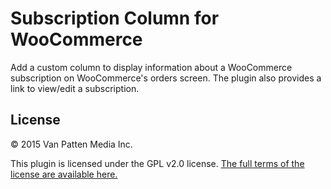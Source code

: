 # Subscription Column for WooCommerce

Add a custom column to display information about a WooCommerce subscription on WooCommerce's orders screen. The plugin also provides a link to view/edit a subscription.

## License

© 2015 Van Patten Media Inc.

This plugin is licensed under the GPL v2.0 license. [The full terms of the license are available here.](http://www.gnu.org/licenses/old-licenses/gpl-2.0.en.html)
